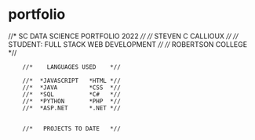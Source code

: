 # portfolio

//* SC DATA SCIENCE PORTFOLIO 2022      *//
//* STEVEN C CALLIOUX                   *//
//* STUDENT: FULL STACK WEB DEVELOPMENT *//
//* ROBERTSON COLLEGE                   *//


        //*    LANGUAGES USED    *//
        
        //*  *JAVASCRIPT   *HTML *//
        //*  *JAVA         *CSS  *//
        //*  *SQL          *C#   *//
        //*  *PYTHON       *PHP  *//
        //*  *ASP.NET      *.NET *//


        //*   PROJECTS TO DATE   *//
        
        
